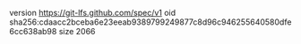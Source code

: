 version https://git-lfs.github.com/spec/v1
oid sha256:cdaacc2bceba6e23eeab9389799249877c8d96c946255640580dfe6cc638ab98
size 2066

